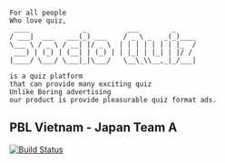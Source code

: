 ```text

For all people
Who love quiz,
 ____             _          ___        _
/ ___|  ___   ___(_) ___    / _ \ _   _(_)____
\___ \ / _ \ / __| |/ _ \  | | | | | | | |_  /
 ___) | (_) | (__| | (_) | | |_| | |_| | |/ /
|____/ \___/ \___|_|\___/   \__\_\\__,_|_/___|
 
is a quiz platform
that can provide many exciting quiz
Unlike Boring advertising
our product is provide pleasurable quiz format ads.

```


## PBL Vietnam - Japan Team A
[![Build Status](https://travis-ci.org/SocioQuiz/socio_quiz.svg?branch=master)](https://travis-ci.org/SocioQuiz/socio_quiz)
